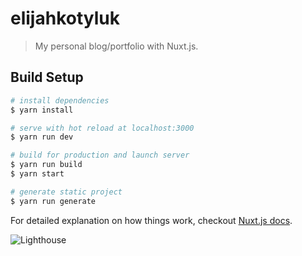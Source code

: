 # elijahkotyluk

> My personal blog/portfolio with Nuxt.js.

## Build Setup

``` bash
# install dependencies
$ yarn install

# serve with hot reload at localhost:3000
$ yarn run dev

# build for production and launch server
$ yarn run build
$ yarn start

# generate static project
$ yarn run generate
```

For detailed explanation on how things work, checkout [Nuxt.js docs](https://nuxtjs.org).

![Lighthouse](https://i.ibb.co/YhPg919/Screen-Shot-2019-05-20-at-12-15-09-AM.png "Description goes here")
